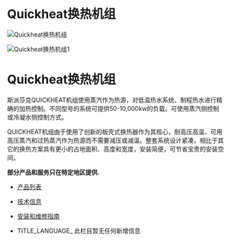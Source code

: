 

# Quickheat换热机组

![Quickheat换热机组](/d/file/p/833ddb5a8cfef3a1bab9935b1dd1d9a4.jpg)

![Quickheat换热机组1](/d/file/p/833ddb5a8cfef3a1bab9935b1dd1d9a4.jpg)

# Quickheat换热机组

斯派莎克QUICKHEAT机组使用蒸汽作为热源，对低温热水系统、制程热水进行精确的加热控制。不同型号的系统可提供50-10,000kw的负载。可使用蒸汽侧控制或冷凝水侧控制方式。

QUICKHEAT机组由于使用了创新的板壳式换热器作为其核心，耐高压高温，可用高压蒸汽和过热蒸汽作为热源而不需要减压或减温。整套系统设计紧凑，相比于其它的换热方案具有更小的占地面积、高度和宽度，安装简便，可节省宝贵的安装空间。

**部分产品和服务只在特定地区提供.**

-   [产品列表](javascript:navactive(1);)
-   [技术信息](javascript:navactive(2);)
-   [安装和维修指南](javascript:navactive(3);)

-   TITLE_LANGUAGE_
此栏目暂无任何新增信息

